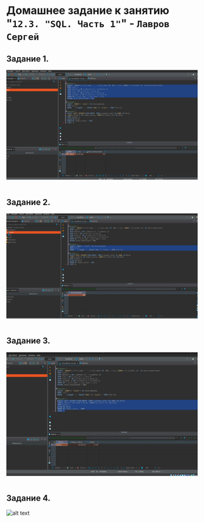 # Домашнее задание к занятию "`12.3. "SQL. Часть 1"`" - `Лавров Сергей`

## Задание 1. 
  ![alt text](https://github.com/SergeyLavrov/8.1.-Git/blob/main/img/sql2_1.jpg)
  
```

```
  
## Задание 2. 
  ![alt text](https://github.com/SergeyLavrov/8.1.-Git/blob/main/img/sql2_2.jpg)
  
  ```

```
## Задание 3. 
  ![alt text](https://github.com/SergeyLavrov/8.1.-Git/blob/main/img/sql2_3.jpg)
  
  ```

```
## Задание 4. 
  ![alt text](https://github.com/SergeyLavrov/8.1.-Git/blob/main/img/sql2_4.jpg)
  
  ```
 
```

